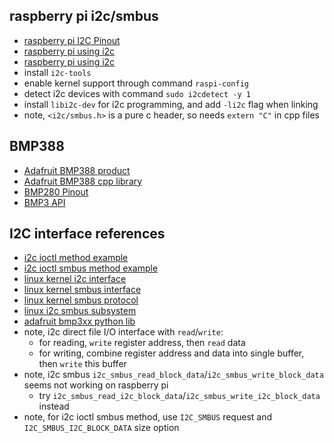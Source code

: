 ## raspberry pi i2c/smbus

* [raspberry pi I2C Pinout](https://pinout.xyz/pinout/i2c)
* [raspberry pi using i2c](https://learn.adafruit.com/adafruits-raspberry-pi-lesson-4-gpio-setup/configuring-i2c)
* [raspberry pi using i2c](https://raspberry-projects.com/pi/programming-in-c/i2c/using-the-i2c-interface)
* install `i2c-tools`
* enable kernel support through command `raspi-config`
* detect i2c devices with command `sudo i2cdetect -y 1`
* install `libi2c-dev` for i2c programming, and add `-li2c` flag when linking
* note, `<i2c/smbus.h>` is a pure c header, so needs `extern "C"` in cpp files

## BMP388

* [Adafruit BMP388 product](https://www.adafruit.com/product/3966)
* [Adafruit BMP388 cpp library](https://github.com/adafruit/Adafruit_BMP3XX)
* [BMP280 Pinout](https://learn.adafruit.com/adafruit-bmp280-barometric-pressure-plus-temperature-sensor-breakout/pinouts)
* [BMP3 API](https://github.com/boschsensortec/BMP3_SensorAPI)

## I2C interface references

* [i2c ioctl method example](https://stackoverflow.com/questions/9974592/i2c-slave-ioctl-purpose)
* [i2c ioctl smbus method example](https://stackoverflow.com/questions/55976683/read-a-block-of-data-from-a-specific-registerfifo-using-c-c-and-i2c-in-raspb)
* [linux kernel i2c interface](https://www.kernel.org/doc/Documentation/i2c/dev-interface)
* [linux kernel smbus interface](https://manpages.debian.org/unstable/i2c-tools/libi2c.3.en.html)
* [linux kernel smbus protocol](https://www.kernel.org/doc/Documentation/i2c/smbus-protocol)
* [linux i2c smbus subsystem](https://docs.kernel.org/driver-api/i2c.html)
* [adafruit bmp3xx python lib](https://github.com/adafruit/Adafruit_CircuitPython_BMP3XX)
* note, i2c direct file I/O interface with `read`/`write`:
  - for reading, `write` register address, then `read` data
  - for writing, combine register address and data into single buffer, then `write` this buffer
* note, i2c smbus `i2c_smbus_read_block_data`/`i2c_smbus_write_block_data` seems not working on raspberry pi
  - try `i2c_smbus_read_i2c_block_data`/`i2c_smbus_write_i2c_block_data` instead
* note, for i2c ioctl smbus method, use `I2C_SMBUS` request and `I2C_SMBUS_I2C_BLOCK_DATA` size option
